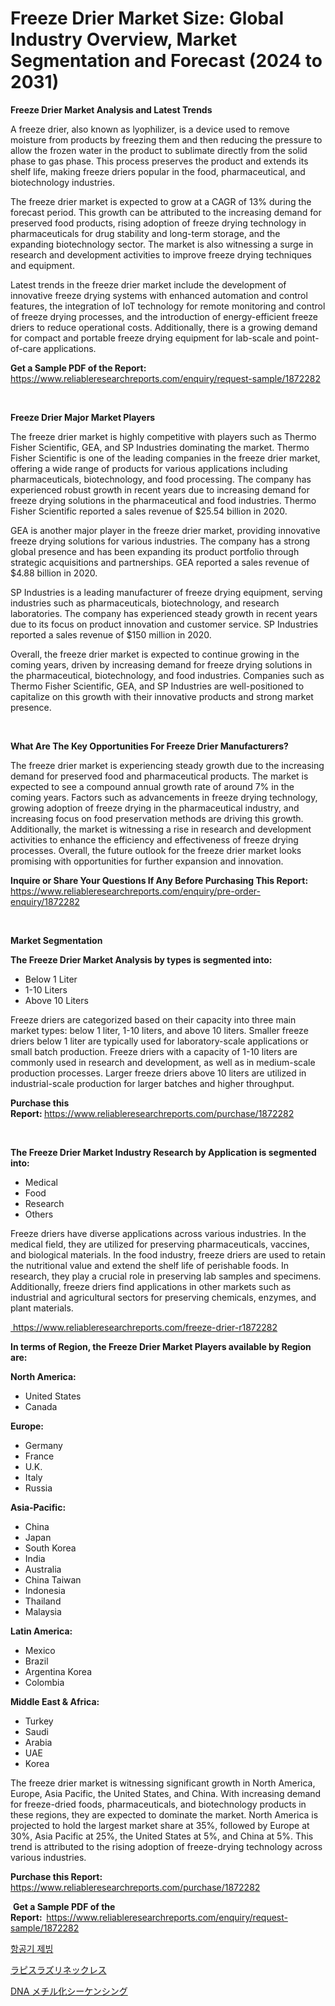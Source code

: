<p><h1>Freeze Drier Market Size: Global Industry Overview, Market Segmentation and Forecast (2024 to 2031)</h1></p><p><strong>Freeze Drier Market Analysis and Latest Trends</strong></p>
<p><p>A freeze drier, also known as lyophilizer, is a device used to remove moisture from products by freezing them and then reducing the pressure to allow the frozen water in the product to sublimate directly from the solid phase to gas phase. This process preserves the product and extends its shelf life, making freeze driers popular in the food, pharmaceutical, and biotechnology industries.</p><p>The freeze drier market is expected to grow at a CAGR of 13% during the forecast period. This growth can be attributed to the increasing demand for preserved food products, rising adoption of freeze drying technology in pharmaceuticals for drug stability and long-term storage, and the expanding biotechnology sector. The market is also witnessing a surge in research and development activities to improve freeze drying techniques and equipment.</p><p>Latest trends in the freeze drier market include the development of innovative freeze drying systems with enhanced automation and control features, the integration of IoT technology for remote monitoring and control of freeze drying processes, and the introduction of energy-efficient freeze driers to reduce operational costs. Additionally, there is a growing demand for compact and portable freeze drying equipment for lab-scale and point-of-care applications.</p></p>
<p><strong>Get a Sample PDF of the Report:&nbsp;</strong> <a href="https://www.reliableresearchreports.com/enquiry/request-sample/1872282">https://www.reliableresearchreports.com/enquiry/request-sample/1872282</a></p>
<p>&nbsp;</p>
<p><strong>Freeze Drier Major Market Players</strong></p>
<p><p>The freeze drier market is highly competitive with players such as Thermo Fisher Scientific, GEA, and SP Industries dominating the market. Thermo Fisher Scientific is one of the leading companies in the freeze drier market, offering a wide range of products for various applications including pharmaceuticals, biotechnology, and food processing. The company has experienced robust growth in recent years due to increasing demand for freeze drying solutions in the pharmaceutical and food industries. Thermo Fisher Scientific reported a sales revenue of $25.54 billion in 2020.</p><p>GEA is another major player in the freeze drier market, providing innovative freeze drying solutions for various industries. The company has a strong global presence and has been expanding its product portfolio through strategic acquisitions and partnerships. GEA reported a sales revenue of $4.88 billion in 2020.</p><p>SP Industries is a leading manufacturer of freeze drying equipment, serving industries such as pharmaceuticals, biotechnology, and research laboratories. The company has experienced steady growth in recent years due to its focus on product innovation and customer service. SP Industries reported a sales revenue of $150 million in 2020.</p><p>Overall, the freeze drier market is expected to continue growing in the coming years, driven by increasing demand for freeze drying solutions in the pharmaceutical, biotechnology, and food industries. Companies such as Thermo Fisher Scientific, GEA, and SP Industries are well-positioned to capitalize on this growth with their innovative products and strong market presence.</p></p>
<p>&nbsp;</p>
<p><strong>What Are The Key Opportunities For Freeze Drier Manufacturers?</strong></p>
<p><p>The freeze drier market is experiencing steady growth due to the increasing demand for preserved food and pharmaceutical products. The market is expected to see a compound annual growth rate of around 7% in the coming years. Factors such as advancements in freeze drying technology, growing adoption of freeze drying in the pharmaceutical industry, and increasing focus on food preservation methods are driving this growth. Additionally, the market is witnessing a rise in research and development activities to enhance the efficiency and effectiveness of freeze drying processes. Overall, the future outlook for the freeze drier market looks promising with opportunities for further expansion and innovation.</p></p>
<p><strong>Inquire or Share Your Questions If Any Before Purchasing This Report:</strong> <a href="https://www.reliableresearchreports.com/enquiry/pre-order-enquiry/1872282">https://www.reliableresearchreports.com/enquiry/pre-order-enquiry/1872282</a></p>
<p>&nbsp;</p>
<p><strong>Market Segmentation</strong></p>
<p><strong>The Freeze Drier Market Analysis by types is segmented into:</strong></p>
<p><ul><li>Below 1 Liter</li><li>1-10 Liters</li><li>Above 10 Liters</li></ul></p>
<p><p>Freeze driers are categorized based on their capacity into three main market types: below 1 liter, 1-10 liters, and above 10 liters. Smaller freeze driers below 1 liter are typically used for laboratory-scale applications or small batch production. Freeze driers with a capacity of 1-10 liters are commonly used in research and development, as well as in medium-scale production processes. Larger freeze driers above 10 liters are utilized in industrial-scale production for larger batches and higher throughput.</p></p>
<p><strong>Purchase this Report:&nbsp;</strong><a href="https://www.reliableresearchreports.com/purchase/1872282">https://www.reliableresearchreports.com/purchase/1872282</a></p>
<p>&nbsp;</p>
<p><strong>The Freeze Drier Market Industry Research by Application is segmented into:</strong></p>
<p><ul><li>Medical</li><li>Food</li><li>Research</li><li>Others</li></ul></p>
<p><p>Freeze driers have diverse applications across various industries. In the medical field, they are utilized for preserving pharmaceuticals, vaccines, and biological materials. In the food industry, freeze driers are used to retain the nutritional value and extend the shelf life of perishable foods. In research, they play a crucial role in preserving lab samples and specimens. Additionally, freeze driers find applications in other markets such as industrial and agricultural sectors for preserving chemicals, enzymes, and plant materials.</p></p>
<p><a href="https://www.reliableresearchreports.com/freeze-drier-r1872282">&nbsp;https://www.reliableresearchreports.com/freeze-drier-r1872282</a></p>
<p><strong>In terms of Region, the Freeze Drier Market Players available by Region are:</strong></p>
<p>
    <p> <strong> North America: </strong>
        <ul>
            <li>United States</li>
            <li>Canada</li>
        </ul>
        </p> 
    <p> <strong> Europe: </strong>
        <ul>
            <li>Germany</li>
            <li>France</li>
            <li>U.K.</li>
            <li>Italy</li>
            <li>Russia</li>
        </ul>
        </p> 
    <p> <strong> Asia-Pacific: </strong>
        <ul>
            <li>China</li>
            <li>Japan</li>
            <li>South Korea</li>
            <li>India</li>
            <li>Australia</li>
            <li>China Taiwan</li>
            <li>Indonesia</li>
            <li>Thailand</li>
            <li>Malaysia</li>
        </ul>
        </p> 
    <p> <strong> Latin America: </strong>
        <ul>
            <li>Mexico</li>
            <li>Brazil</li>
            <li>Argentina Korea</li>
            <li>Colombia</li>
        </ul>
        </p> 
    <p> <strong> Middle East & Africa: </strong>
        <ul>
            <li>Turkey</li>
            <li>Saudi</li>
            <li>Arabia</li>
            <li>UAE</li>
            <li>Korea</li>
        </ul>
    </p>
    </p>
<p><p>The freeze drier market is witnessing significant growth in North America, Europe, Asia Pacific, the United States, and China. With increasing demand for freeze-dried foods, pharmaceuticals, and biotechnology products in these regions, they are expected to dominate the market. North America is projected to hold the largest market share at 35%, followed by Europe at 30%, Asia Pacific at 25%, the United States at 5%, and China at 5%. This trend is attributed to the rising adoption of freeze-drying technology across various industries.</p></p>
<p><strong>Purchase this Report: </strong><a href="https://www.reliableresearchreports.com/purchase/1872282">https://www.reliableresearchreports.com/purchase/1872282</a></p>
<p>&nbsp;<strong>Get a Sample PDF of the Report:&nbsp;&nbsp;</strong><a href="https://www.reliableresearchreports.com/enquiry/request-sample/1872282">https://www.reliableresearchreports.com/enquiry/request-sample/1872282</a></p>
<p><strong></strong></p>
<p><p><a href="https://medium.com/@fosterfahey1971/%ED%95%AD%EA%B3%B5%EA%B8%B0-%ED%95%B4%EB%8F%99-%EC%8B%9C%EC%9E%A5-2031%EB%85%84%EA%B9%8C%EC%A7%80%EC%9D%98-%ED%8A%B8%EB%A0%8C%EB%93%9C-%EC%98%88%EC%B8%A1-%EB%B0%8F-%EA%B2%BD%EC%9F%81-%EB%B6%84%EC%84%9D-70f41562e6ab">항공기 제빙</a></p><p><a href="https://medium.com/@eugenethompson65/%E3%83%A9%E3%83%94%E3%82%B9%E3%83%A9%E3%82%BA%E3%83%AA%E3%83%8D%E3%83%83%E3%82%AF%E3%83%AC%E3%82%B9%E3%81%AE%E5%B8%82%E5%A0%B4%E5%88%86%E6%9E%90-%E3%81%9D%E3%81%AEcagr-%E5%B8%82%E5%A0%B4%E3%82%BB%E3%82%B0%E3%83%A1%E3%83%B3%E3%83%86%E3%83%BC%E3%82%B7%E3%83%A7%E3%83%B3-%E3%81%8A%E3%82%88%E3%81%B3%E3%82%B0%E3%83%AD%E3%83%BC%E3%83%90%E3%83%AB%E7%94%A3%E6%A5%AD%E3%81%AE%E6%A6%82%E8%A6%81-30d0fcd10fa5">ラピスラズリネックレス</a></p><p><a href="https://medium.com/@idellamante2023/dna%E3%83%A1%E3%83%81%E3%83%AB%E5%8C%96%E3%82%B7%E3%83%BC%E3%82%B1%E3%83%B3%E3%82%B7%E3%83%B3%E3%82%B0%E5%B8%82%E5%A0%B4%E3%81%AE%E3%82%B7%E3%82%A7%E3%82%A2%E3%81%AE%E9%80%B2%E5%8C%96%E3%81%A8%E5%B8%82%E5%A0%B4%E6%88%90%E9%95%B7%E3%83%88%E3%83%AC%E3%83%B3%E3%83%892024%E5%B9%B4-2031%E5%B9%B4-c35e397c455e">DNA メチル化シーケンシング</a></p></p>